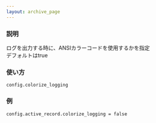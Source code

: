 ```yaml
---
layout: archive_page
---
```

### 説明
ログを出力する時に、ANSIカラーコードを使用するかを指定  
デフォルトはtrue

### 使い方
    config.colorize_logging

### 例
    config.active_record.colorize_logging = false